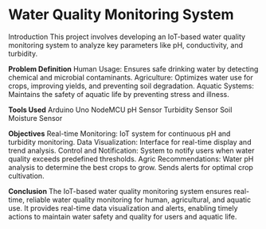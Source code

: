 # Water Quality Monitoring System
Introduction
This project involves developing an IoT-based water quality monitoring system to analyze key parameters like pH, conductivity, and turbidity.

**Problem Definition**
Human Usage: Ensures safe drinking water by detecting chemical and microbial contaminants.
Agriculture: Optimizes water use for crops, improving yields, and preventing soil degradation.
Aquatic Systems: Maintains the safety of aquatic life by preventing stress and illness.

**Tools Used**
Arduino Uno
NodeMCU
pH Sensor
Turbidity Sensor
Soil Moisture Sensor

****Objectives****
Real-time Monitoring: IoT system for continuous pH and turbidity monitoring.
Data Visualization: Interface for real-time display and trend analysis.
Control and Notification: System to notify users when water quality exceeds predefined thresholds.
Agric Recommendations: Water pH analysis to determine the best crops to grow. Sends alerts for optimal crop cultivation.

**Conclusion**
The IoT-based water quality monitoring system ensures real-time, reliable water quality monitoring for human, agricultural, and aquatic use. It provides real-time data visualization and alerts, enabling timely actions to maintain water safety and quality for users and aquatic life.
